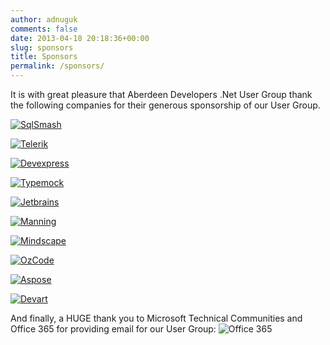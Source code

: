 ```yaml
---
author: adnuguk
comments: false
date: 2013-04-18 20:18:36+00:00
slug: sponsors
title: Sponsors
permalink: /sponsors/
---
```


It is with great pleasure that Aberdeen Developers .Net User Group thank the following companies for their generous sponsorship of our User Group.

[![SqlSmash]({{site.images}}/sponsors/sqlsmash_small.png)](http://www.sqlsmash.com/)

[![Telerik]({{site.images}}/sponsors/telerik.png)](http://www.telerik.com/)

[![Devexpress]({{site.images}}/sponsors/devexpress.png)](http://www.devexpress.com/)

[![Typemock]({{site.images}}/sponsors/typemock.png)](http://www.typemock.com/)

[![Jetbrains]({{site.images}}/sponsors/jetbrains.gif)](http://www.jetbrains.com/)

[![Manning]({{site.images}}/sponsors/manning.jpg)](http://www.manning.com/)

[![Mindscape][MindscapeImage]][MindscapeLink]

[MindscapeLink]: http://www.mindscapehq.com/?utm_source=Usergroups&utm_campaign=aa782302c1-UserGroupWelcome&utm_medium=email
[MindscapeImage]: {{site.images}}/sponsors/mindscape.png (Mindscape)

[![OzCode][OzCodeImage]][OzCodeLink]

[OzCodeLink]: http://www.oz-code.com
[OzCodeImage]: {{site.images}}/sponsors/ozcode_logo.svg (OzCode)

[![Aspose][AsposeImage]][AsposeLink]

[AsposeLink]: http://www.aspose.com/
[AsposeImage]: {{site.images}}/sponsors/Aspose-285x90.png (Aspose)

[![Devart][DevartImage]][DevartLink]

[DevartLink]: https://www.devart.com/
[DevartImage]: {{site.images}}/sponsors/devart.png (Devart)

And finally, a HUGE thank you to Microsoft Technical Communities and Office 365 for providing email for our User Group:
![Office 365]({{site.images}}/sponsors/Powered_by_O365.png)
